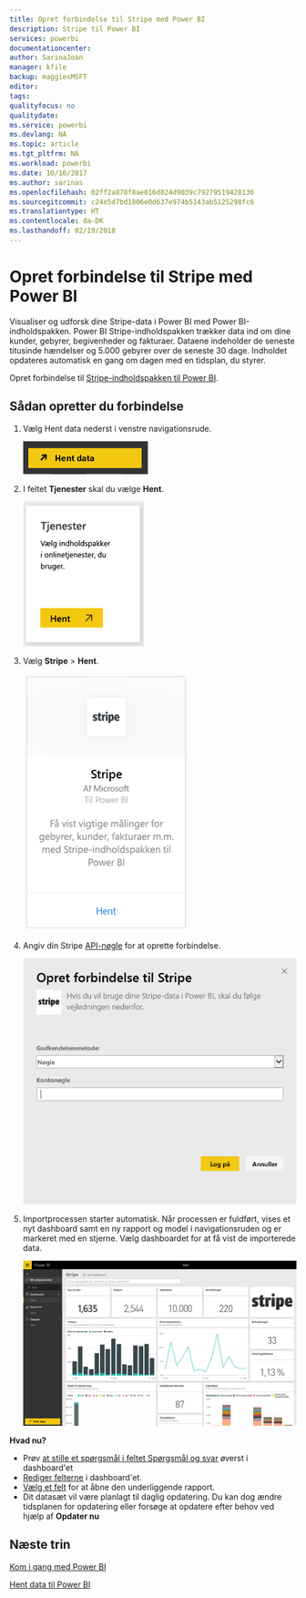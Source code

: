 ```yaml
---
title: Opret forbindelse til Stripe med Power BI
description: Stripe til Power BI
services: powerbi
documentationcenter: 
author: SarinaJoan
manager: kfile
backup: maggiesMSFT
editor: 
tags: 
qualityfocus: no
qualitydate: 
ms.service: powerbi
ms.devlang: NA
ms.topic: article
ms.tgt_pltfrm: NA
ms.workload: powerbi
ms.date: 10/16/2017
ms.author: sarinas
ms.openlocfilehash: 02ff2a878f8ae016d824d9039c79279519428136
ms.sourcegitcommit: c24e5d7bd1806e0d637e974b5143ab5125298fc6
ms.translationtype: HT
ms.contentlocale: da-DK
ms.lasthandoff: 02/19/2018
---
```

# <a name="connect-to-stripe-with-power-bi"></a>Opret forbindelse til Stripe med Power BI
Visualiser og udforsk dine Stripe-data i Power BI med Power BI-indholdspakken. Power BI Stripe-indholdspakken trækker data ind om dine kunder, gebyrer, begivenheder og fakturaer. Dataene indeholder de seneste titusinde hændelser og 5.000 gebyrer over de seneste 30 dage. Indholdet opdateres automatisk en gang om dagen med en tidsplan, du styrer. 

Opret forbindelse til [Stripe-indholdspakken til Power BI](https://app.powerbi.com/getdata/services/stripe).

## <a name="how-to-connect"></a>Sådan opretter du forbindelse
1. Vælg Hent data nederst i venstre navigationsrude.  
   
    ![](media/service-connect-to-stripe/getdata.png)
2. I feltet **Tjenester** skal du vælge **Hent**.  
   
    ![](media/service-connect-to-stripe/services.png)  
3. Vælg **Stripe** &gt; **Hent**.  
   
    ![](media/service-connect-to-stripe/stripe.png)  
4. Angiv din Stripe [API-nøgle](https://dashboard.stripe.com/account/apikeys) for at oprette forbindelse.  
   
    ![](media/service-connect-to-stripe/creds.png)
5. Importprocessen starter automatisk. Når processen er fuldført, vises et nyt dashboard samt en ny rapport og model i navigationsruden og er markeret med en stjerne. Vælg dashboardet for at få vist de importerede data.
   
    ![](media/service-connect-to-stripe/dashboard.png)

**Hvad nu?**

* Prøv [at stille et spørgsmål i feltet Spørgsmål og svar](power-bi-q-and-a.md) øverst i dashboard'et
* [Rediger felterne](service-dashboard-edit-tile.md) i dashboard'et.
* [Vælg et felt](service-dashboard-tiles.md) for at åbne den underliggende rapport.
* Dit datasæt vil være planlagt til daglig opdatering. Du kan dog ændre tidsplanen for opdatering eller forsøge at opdatere efter behov ved hjælp af **Opdater nu**

## <a name="next-steps"></a>Næste trin
[Kom i gang med Power BI](service-get-started.md)

[Hent data til Power BI](service-get-data.md)

